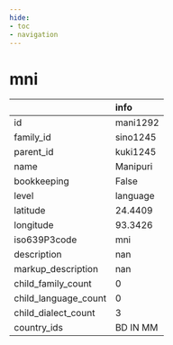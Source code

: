 ```yaml
---
hide:
- toc
- navigation
---
```

# mni
|                      | info     |
|:---------------------|:---------|
| id                   | mani1292 |
| family_id            | sino1245 |
| parent_id            | kuki1245 |
| name                 | Manipuri |
| bookkeeping          | False    |
| level                | language |
| latitude             | 24.4409  |
| longitude            | 93.3426  |
| iso639P3code         | mni      |
| description          | nan      |
| markup_description   | nan      |
| child_family_count   | 0        |
| child_language_count | 0        |
| child_dialect_count  | 3        |
| country_ids          | BD IN MM |